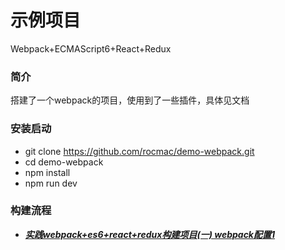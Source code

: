 # 示例项目
Webpack+ECMAScript6+React+Redux

### 简介
搭建了一个webpack的项目，使用到了一些插件，具体见文档

### 安装启动
+ git clone https://github.com/rocmac/demo-webpack.git
+ cd demo-webpack
+ npm install
+ npm run dev

### 构建流程
+ [***实践webpack+es6+react+redux构建项目(一) webpack配置1***](https://rocmac.github.io/2019/08/28/webpack-configurations/)
